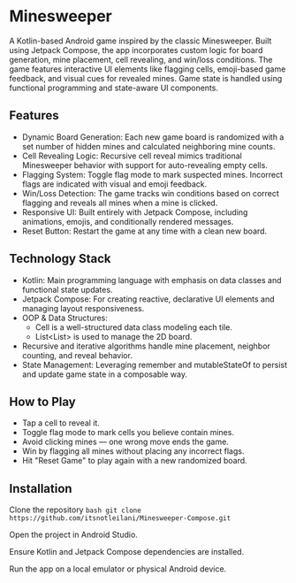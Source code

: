# Minesweeper

A Kotlin-based Android game inspired by the classic Minesweeper. Built using Jetpack Compose, the app incorporates custom logic for board generation, mine placement, cell revealing, and win/loss conditions. The game features interactive UI elements like flagging cells, emoji-based game feedback, and visual cues for revealed mines. Game state is handled using functional programming and state-aware UI components.

## Features

* Dynamic Board Generation: Each new game board is randomized with a set number of hidden mines and calculated neighboring mine counts.
* Cell Revealing Logic: Recursive cell reveal mimics traditional Minesweeper behavior with support for auto-revealing empty cells.
* Flagging System: Toggle flag mode to mark suspected mines. Incorrect flags are indicated with visual and emoji feedback.
* Win/Loss Detection: The game tracks win conditions based on correct flagging and reveals all mines when a mine is clicked.
* Responsive UI: Built entirely with Jetpack Compose, including animations, emojis, and conditionally rendered messages.
* Reset Button: Restart the game at any time with a clean new board.

## Technology Stack

* Kotlin: Main programming language with emphasis on data classes and functional state updates.
* Jetpack Compose: For creating reactive, declarative UI elements and managing layout responsiveness.
* OOP & Data Structures:
  * Cell is a well-structured data class modeling each tile.
  * List<List<Cell>> is used to manage the 2D board.
* Recursive and iterative algorithms handle mine placement, neighbor counting, and reveal behavior.
* State Management: Leveraging remember and mutableStateOf to persist and update game state in a composable way.

## How to Play
* Tap a cell to reveal it.
* Toggle flag mode to mark cells you believe contain mines.
* Avoid clicking mines — one wrong move ends the game.
* Win by flagging all mines without placing any incorrect flags.
* Hit "Reset Game" to play again with a new randomized board.

## Installation
Clone the repository
``bash
git clone https://github.com/itsnotleilani/Minesweeper-Compose.git
``

Open the project in Android Studio.

Ensure Kotlin and Jetpack Compose dependencies are installed.

Run the app on a local emulator or physical Android device.
